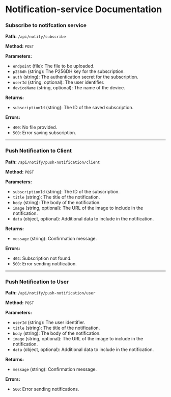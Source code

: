 # Notification-service Documentation

### Subscribe to notifcation service

**Path:** `/api/notify/subscribe`

**Method:** `POST`

**Parameters:**
- `endpoint` (file): The file to be uploaded.
- `p256dh` (string): The P256DH key for the subscription.
- `auth` (string): The authentication secret for the subscription.
- `userId` (string, optional): The user identifier.
- `deviceName` (string, optional): The name of the device.

**Returns:**
- `subscriptionId` (string): The ID of the saved subscription.

**Errors:**
- `400`: No file provided.
- `500`: Error saving subscription.

---

### Push Notification to Client

**Path:** `/api/notify/push-notification/client`

**Method:** `POST`

**Parameters:**
- `subscriptionId` (string): The ID of the subscription.
- `title` (string): The title of the notification.
- `body` (string): The body of the notification.
- `image` (string, optional): The URL of the image to include in the notification.
- `data` (object, optional): Additional data to include in the notification.

**Returns:**
- `message` (string): Confirmation message.

**Errors:**
- `404`: Subscription not found.
- `500`: Error sending notification.

---

### Push Notification to User

**Path:** `/api/notify/push-notification/user`

**Method:** `POST`

**Parameters:**
- `userId` (string): The user identifier.
- `title` (string): The title of the notification.
- `body` (string): The body of the notification.
- `image` (string, optional): The URL of the image to include in the notification.
- `data` (object, optional): Additional data to include in the notification.

**Returns:**
- `message` (string): Confirmation message.

**Errors:**
- `500`: Error sending notifications.


